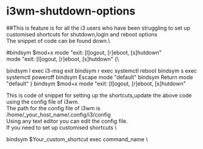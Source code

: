 # i3wm-shutdown-options
##This is feature is for all the i3 users who have been struggling to set up customised shortcuts for shutdown,login and reboot options\
The snippet of code can be found down.\

#bindsym $mod+x mode "exit: [l]ogout, [r]eboot, [s]hutdown"\
mode "exit: [l]ogout, [r]eboot, [s]hutdown" {\

  bindsym l exec i3-msg exit
  bindsym r exec systemctl reboot
  bindsym s exec systemctl poweroff
  bindsym Escape mode "default"
  bindsym Return mode "default"
}
bindsym $mod+x mode "exit: [l]ogout, [r]eboot, [s]hutdown"





This is code of snippet for setting up the shortcuts,update the above code using the config file of i3wm.\
The path for the config file of i3wm is \
/home/_your_host_name/.config/i3/config \
Using any text editor you can edit the config file. \
If you need to set up customised shortcuts \

bindsym $Your_custom_shortcut exec command_name \

